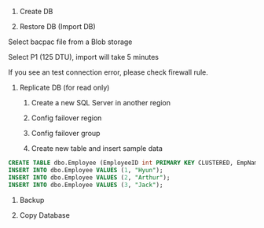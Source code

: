 
1. Create DB

1. Restore DB (Import DB)

Select bacpac file from a Blob storage 

Select P1 (125 DTU), import will take 5 minutes

If you see an test connection error, please check firewall rule.

1. Replicate DB (for read only)

    1. Create a new SQL Server in another region 

    1. Config failover region

    1. Config failover group

    1. Create new table and insert sample data

```sql
CREATE TABLE dbo.Employee (EmployeeID int PRIMARY KEY CLUSTERED, EmpName varchar(20));
INSERT INTO dbo.Employee VALUES (1, "Hyun");
INSERT INTO dbo.Employee VALUES (2, "Arthur");
INSERT INTO dbo.Employee VALUES (3, "Jack");
```

1. Backup 

1. Copy Database

